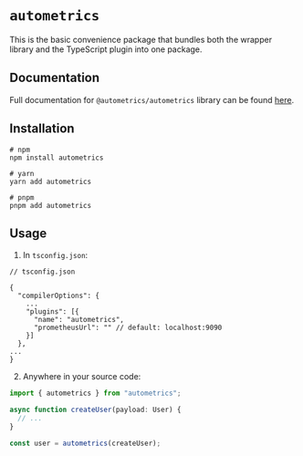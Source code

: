 # `autometrics`

This is the basic convenience package that bundles both the wrapper library and
the TypeScript plugin into one package.

## Documentation

Full documentation for `@autometrics/autometrics` library can be found
[here](https://github.com/autometrics-dev/autometrics-ts).

## Installation

```shell
# npm
npm install autometrics

# yarn
yarn add autometrics

# pnpm
pnpm add autometrics
```

## Usage

1. In `tsconfig.json`:

```jsonc
// tsconfig.json

{
  "compilerOptions": {
    ...
    "plugins": [{
      "name": "autometrics",
      "prometheusUrl": "" // default: localhost:9090
    }]
  },
...
}
```

2. Anywhere in your source code:

```typescript
import { autometrics } from "autometrics";

async function createUser(payload: User) {
  // ...
}

const user = autometrics(createUser);
```

